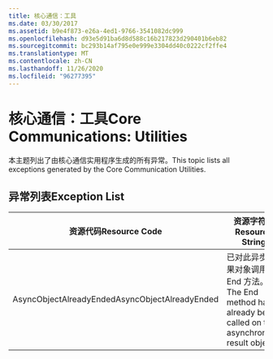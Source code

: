 ```yaml
---
title: 核心通信：工具
ms.date: 03/30/2017
ms.assetid: b9e4f873-e26a-4ed1-9766-3541082dc999
ms.openlocfilehash: d93e5d91ba6d8d588c16b217823d290401b6eb82
ms.sourcegitcommit: bc293b14af795e0e999e3304dd40c0222cf2ffe4
ms.translationtype: MT
ms.contentlocale: zh-CN
ms.lasthandoff: 11/26/2020
ms.locfileid: "96277395"
---
```

# <a name="core-communications-utilities"></a><span data-ttu-id="c8745-102">核心通信：工具</span><span class="sxs-lookup"><span data-stu-id="c8745-102">Core Communications: Utilities</span></span>

<span data-ttu-id="c8745-103">本主题列出了由核心通信实用程序生成的所有异常。</span><span class="sxs-lookup"><span data-stu-id="c8745-103">This topic lists all exceptions generated by the Core Communication Utilities.</span></span>  
  
## <a name="exception-list"></a><span data-ttu-id="c8745-104">异常列表</span><span class="sxs-lookup"><span data-stu-id="c8745-104">Exception List</span></span>  
  
|<span data-ttu-id="c8745-105">资源代码</span><span class="sxs-lookup"><span data-stu-id="c8745-105">Resource Code</span></span>|<span data-ttu-id="c8745-106">资源字符串</span><span class="sxs-lookup"><span data-stu-id="c8745-106">Resource String</span></span>|  
|-------------------|---------------------|  
|<span data-ttu-id="c8745-107">AsyncObjectAlreadyEnded</span><span class="sxs-lookup"><span data-stu-id="c8745-107">AsyncObjectAlreadyEnded</span></span>|<span data-ttu-id="c8745-108">已对此异步结果对象调用 End 方法。</span><span class="sxs-lookup"><span data-stu-id="c8745-108">The End method has already been called on this asynchronous result object.</span></span>|
